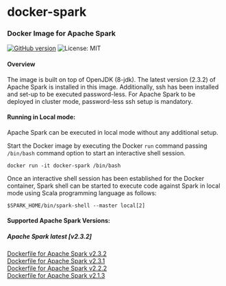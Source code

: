 # docker-spark

### Docker Image for Apache Spark

[![GitHub version](https://badge.fury.io/gh/saniyatech%2Fdocker-spark.svg)](https://badge.fury.io/gh/saniyatech%2Fdocker-spark) ![License: MIT][MIT-License]

#### Overview

The image is built on top of OpenJDK (8-jdk). The latest version (2.3.2) of Apache Spark is installed in this image. Additionally, ssh has been installed and set-up to be executed password-less. For Apache Spark to be deployed in cluster mode, password-less ssh setup is mandatory.

#### Running in Local mode:

Apache Spark can be executed in local mode without any additional setup.

Start the Docker image by executing the Docker `run` command passing `/bin/bash` command option to start an interactive shell session.

```shell
docker run -it docker-spark /bin/bash
```

Once an interactive shell session has been established for the Docker container, Spark shell can be started to execute code against Spark in local mode using Scala programming language as follows:

```shell
$SPARK_HOME/bin/spark-shell --master local[2]
```

#### Supported Apache Spark Versions:

##### Apache Spark latest [v2.3.2]

[Dockerfile for Apache Spark v2.3.2](https://github.com/saniyatech/docker-spark/tree/v2.3.2)  
[Dockerfile for Apache Spark v2.3.1](https://github.com/saniyatech/docker-spark/tree/v2.3.1)  
[Dockerfile for Apache Spark v2.2.2](https://github.com/saniyatech/docker-spark/tree/v2.2.2)  
[Dockerfile for Apache Spark v2.1.3](https://github.com/saniyatech/docker-spark/tree/v2.1.3)


[MIT-License]: https://img.shields.io/badge/License-MIT-yellow.svg "MIT License"
